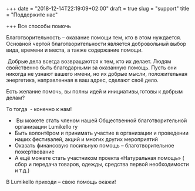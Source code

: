 +++
date = "2018-12-14T22:19:09+02:00"
draft = true
slug = "support"
title = "Поддержите нас"

+++
    Все способы помочь 

Благотворительность – оказание помощи тем, кто в этом нуждается. Основной чертой благотворительности является добровольный выбор вида, времени и места, а также содержание помощи.

 Добрые дела всегда возвращаются к тем, кто их делает. Людям свойственно быть благодарными за оказанную помощь. Пусть они никогда не узнают вашего имени, но их добрые мысли, положительная энергетика, направленная в ваш адрес, сделают своё дело.

​Есть желание помочь, вы полны идей и инициативы,готовы к добрым делам?

То тогда  - конечно к нам!

*  Вы можете стать членом нашей Общественной благотворительной организации Lumikello ry
* Быть волонтёром и принимать участие в организации и проведении наших фестивалей, акций и многих других мероприятий
* Оказать финансовую посильную помощь – благотворительное пожертвование
* А ещё можете стать участником проекта «Натуральная помощь» ( сбор и передача товаров, одежды, средства первой необходимости и т.д.)

В Lumikello приходи – свою помощь окажи!